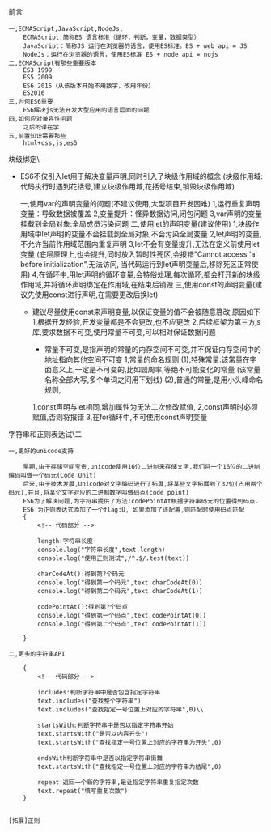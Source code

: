 前言

    一,ECMAScript,JavaScript,NodeJs,
        ECMAScript:简称ES 语言标准（循环，判断，变量，数据类型）
        JavaScript：简称JS 运行在浏览器的语言，使用ES标准。ES + web api = JS
        NodeJs：运行在浏览器的语言，使用ES标准 ES + node api = nojs
    二,ECMAScript有那些重要版本
        ES3 1999 
        ES5 2009 
        ES6 2015（从该版本开始不用数字，改用年份）
        ES2016 
    三,为何ES6重要
        ES6解决js无法开发大型应用的语言层面的问题
    四,如何应对兼容性问题
        之后的课在学
    五,前置知识需要那些
        html+css,js,es5

块级绑定\一

* ES6不仅引入let用于解决变量声明,同时引入了块级作用域的概念
    (块级作用域:代码执行时遇到花括号,建立块级作用域,花括号结束,销毁块级作用域)

    一,使用var的声明变量的问题(不建议使用,大型项目开发困难)
        1,运行重复声明变量：导致数据被覆盖
        2,变量提升：怪异数据访问,闭包问题
        3,var声明的变量挂载到全局对象:全局成员污染问题
    二,使用let的声明变量(建议使用)
        1,块级作用域中let声明的变量不会挂载到全局对象,不会污染全局变量
        2,let声明的变量,不允许当前作用域范围内重复声明
        3,let不会有变量提升,无法在定义前使用let变量
        (底层原理上,也会提升,同时放入暂时性死区,会报错"Cannot access 'a' before initialization",无法访问,
        当代码运行到let声明变量后,移除死区正常使用)
        4,在循环中,用let声明的循环变量,会特俗处理,每次循环,都会打开新的块级作用域,并将循环声明绑定在作用域,在结束后销毁
    三,使用const的声明变量(建议先使用const进行声明,在需要更改后换let)
        
    * 建议尽量使用const来声明变量,以保证变量的值不会被随意篡改,原因如下
        1,根据开发经验,开发变量都是不会更改,也不应更改
        2,后续框架为第三方js库,要求数据不可变,使用常量不可变,可以相对保证数据问题

        * 常量不可变,是指声明的常量的内存空间不可变,并不保证内存空间中的地址指向其他空间不可变
            1,常量的命名规则
                (1),特殊常量:该常量在字面意义上,一定是不可变的,比如圆周率,等绝不可能变化的常量
                (该常量名称全部大写,多个单词之间用下划线)
                (2),普通的常量,是用小头峰命名规则,        

        1,const声明与let相同,增加属性为无法二次修改赋值,
        2,const声明时必须赋值,否则将报错
        3,在for循环中,不可使用const声明变量
        
字符串和正则表达试\二

    一,更好的unicode支持

        早期,由于存储空间宝贵,unicode使用16位二进制来存储文字.我们将一个16位的二进制编码叫做一个码元(Code Unit)
        后来,由于技术发展,Unicode对文字编码进行了拓展,将某些文字拓展到了32位(占用两个码元),并且,将某个文字对应的二进制数字叫做码点(code point)
        ES6为了解决问题,为字符串提供了方法:codePointAt根据字符串码元的位置得到码点.
        ES6 为正则表达式添加了一个flag:U, 如果添加了该配置,则匹配时使用码点匹配
        {
            <!-- 代码部分 -->

            length:字符串长度
            console.log("字符串长度",text.length)
            console.log("使用正则测试",/^.$/.test(text))
            
            charCodeAt():得到第?个码元
            console.log("得到第一个码元",text.charCodeAt(0))
            console.log("得到第二个码元",text.charCodeAt(1))

            codePointAt():得到第?个码点
            console.log("得到第一个码点",text.codePointAt(0))
            console.log("得到第二个码点",text.codePointAt(1))

        }

    二,更多的字符串API

        {
            <!-- 代码部分 -->

            includes:判断字符串中是否包含指定字符串
            text.includes("查找整个字符串")
            text.includes("查找指定一号位置上对应的字符串",0)\\

            startsWith:判断字符串中是否以指定字符串开始
            text.startsWith("是否以内容开头")
            text.startsWith("查找指定一号位置上对应的字符串为开头",0)

            endsWith判断字符串中是否以指定字符串街舞
            text.startsWith("查找指定一号位置上对应的字符串为结尾",0)

            repeat:返回一个新的字符串,是让指定字符串重复指定次数
            text.repeat("填写重复次数")
        }
    

    [拓展]正则